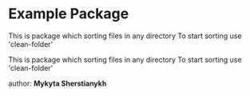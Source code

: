# Example Package

This is package which sorting files in any directory
To start sorting use 'clean-folder'

This is package which sorting files in any directory
To start sorting use 'clean-folder'

author: <b> Mykyta Sherstianykh </b>
